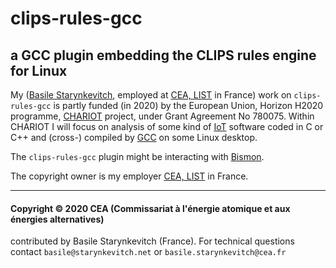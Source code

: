 # clips-rules-gcc

## a GCC plugin embedding the CLIPS rules engine for Linux

My ([Basile Starynkevitch](http://starynkevitch.net/Basile/), employed
at [CEA, LIST](http://www-list.cea.fr/) in France) work on
`clips-rules-gcc` is partly funded (in 2020) by the European Union,
Horizon H2020 programme, [CHARIOT](http://chariotproject.eu/) project,
under Grant Agreement No 780075. Within CHARIOT I will focus on
analysis of some kind of
[IoT](https://en.wikipedia.org/wiki/Internet_of_things) software coded
in C or C++ and (cross-) compiled by [GCC](http://gcc.gnu.org/) on
some Linux desktop.

The `clips-rules-gcc`  plugin might be interacting with [Bismon](http://github.com/bstarynk/bismon).

The copyright owner is my employer [CEA, LIST](https://www-list.cea.fr/) in France.


-----

#### Copyright © 2020 CEA (Commissariat à l'énergie atomique et aux énergies alternatives)

contributed by Basile Starynkevitch (France). For technical questions
contact `basile@starynkevitch.net` or `basile.starynkevitch@cea.fr`